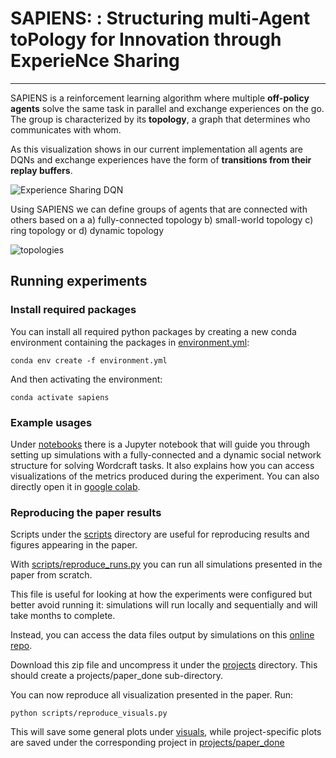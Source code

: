 # SAPIENS: : Structuring multi-Agent toPology for Innovation through ExperieNce Sharing

------

SAPIENS is a reinforcement learning algorithm where multiple **off-policy agents** solve the same task in parallel and exchange experiences on the go. The group is characterized by its **topology**, a graph that determines who communicates with whom.

As this visualization shows in our current implementation all agents are DQNs and exchange experiences have the form of **transitions from their replay buffers**.

![Experience Sharing DQN](https://firebasestorage.googleapis.com/v0/b/firescript-577a2.appspot.com/o/imgs%2Fapp%2Feleni%2FVJlf5jueXb.png?alt=media&token=56a4f560-23bb-4098-b65c-1303ddbb8dc0)

Using SAPIENS we can define groups of agents that are connected with others based on a a) fully-connected topology b) small-world topology c) ring topology or d) dynamic topology



![topologies](https://firebasestorage.googleapis.com/v0/b/firescript-577a2.appspot.com/o/imgs%2Fapp%2Feleni%2FUn1BHk2PmM.png?alt=media&token=dd0b0588-945a-4873-9af7-605e2055d567)



## Running experiments

### Install required packages

You can install all required python packages by creating a new conda environment containing the packages in [environment.yml](environment.yml):

`conda env create -f environment.yml`

And then activating the environment:

`conda activate sapiens`

### Example usages

Under [notebooks](notebooks) there is a Jupyter notebook that will guide you through setting up simulations with a fully-connected and a dynamic social network structure for solving Wordcraft tasks. It also explains how you can access visualizations of the metrics produced during the experiment. You can also directly open it in [google colab](https://colab.research.google.com/drive/1_iwb0rkBgDUzWOcuP96BpOLdw0QuLd0c?usp=sharing).

### Reproducing the paper results

Scripts under the [scripts](scripts) directory are useful for reproducing results and figures appearing in the paper.

With [scripts/reproduce_runs.py](scripts/reproduce_runs.py) you can run all simulations presented in the paper from scratch.

This file is useful for looking at how the experiments were configured but better avoid running it: simulations will run locally and sequentially and will take months to complete.

Instead, you can access the data files output by simulations on this [online repo](https://drive.google.com/drive/folders/1x6NZe2Aw3udhDNi-V0ljgFs_uFPPzK7l?usp=sharing). 

Download this zip file and uncompress it under the [projects](projects) directory. This should create a projects/paper_done sub-directory.

You can now reproduce all visualization presented in the paper. Run:

`python scripts/reproduce_visuals.py`

This will save some general plots under [visuals](visuals), while project-specific plots are saved under the corresponding project in [projects/paper_done]([projects/paper_done])











